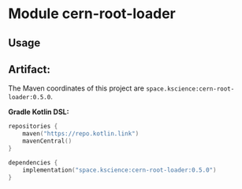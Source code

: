 # Module cern-root-loader



## Usage

## Artifact:

The Maven coordinates of this project are `space.kscience:cern-root-loader:0.5.0`.

**Gradle Kotlin DSL:**
```kotlin
repositories {
    maven("https://repo.kotlin.link")
    mavenCentral()
}

dependencies {
    implementation("space.kscience:cern-root-loader:0.5.0")
}
```
